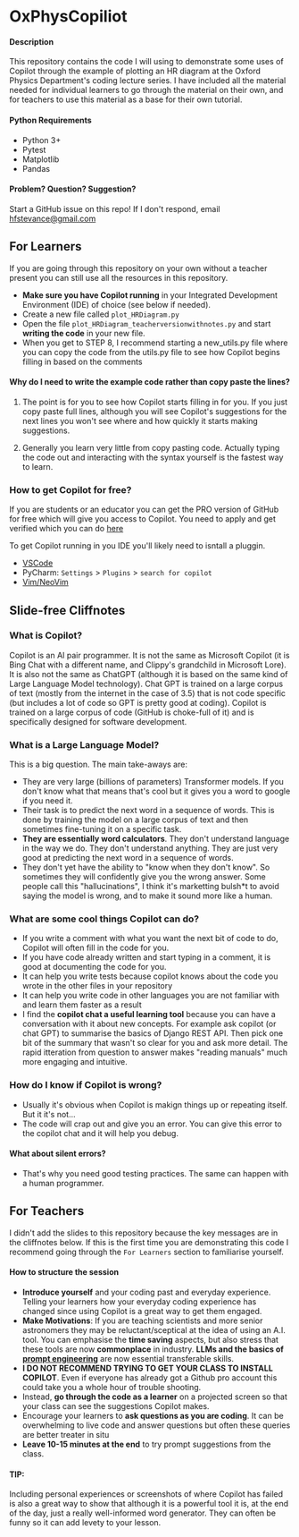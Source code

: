 # OxPhysCopiliot

#### Description
This repository contains the code I will using to demonstrate some uses of Copilot through the example of
plotting an HR diagram at the Oxford Physics Department's coding lecture series. 
I have included all the material needed for individual learners to go through the material on their own, and for teachers
to use this material as a base for their own tutorial. 

#### Python Requirements
* Python 3+
* Pytest
* Matplotlib
* Pandas

#### Problem? Question? Suggestion?
Start a GitHub issue on this repo! If I don't respond, email hfstevance@gmail.com

## For Learners
If you are going through this repository on your own without a teacher present you can still use all the resources in 
this repository. 

* **Make sure you have Copilot running** in your Integrated Development Environment (IDE) of choice (see below if needed).
* Create a new file called `plot_HRDiagram.py`
* Open the file `plot_HRDiagram_teacherversionwithnotes.py` and start **writing the code** in your new file.
* When you get to STEP 8, I recommend starting a new_utils.py file where you can copy the code from the utils.py file to see how Copilot begins filling in based on the comments 

#### Why do I need to write the example code rather than copy paste the lines?
1) The point is for you to see how Copilot starts filling in for you. If you just copy paste full lines, although you will see 
Copilot's suggestions for the next lines you won't see where and how quickly it starts making suggestions.

2) Generally you learn very little from copy pasting code. Actually typing the code out and interacting with the syntax yourself is the fastest way to learn.


### How to get Copilot for free?
If you are students or an educator you can get the PRO version of GitHub for free which will give you access to Copilot.
You need to apply and get verified which you can do [here](https://education.github.com/discount_requests/application)

To get Copilot running in you IDE you'll likely need to isntall a pluggin. 
* [VSCode](https://code.visualstudio.com/docs/copilot/getting-started)
* PyCharm: `Settings` > `Plugins` > `search for copilot`
* [Vim/NeoVim](https://github.com/github/copilot.vim)


## Slide-free Cliffnotes

### What is Copilot?
Copilot is an AI pair programmer. It is not the same as Microsoft Copilot (it is Bing Chat with a different name, and Clippy's grandchild in Microsoft Lore).
It is also not the same as ChatGPT (although it is based on the same kind of Large Language Model technology).
Chat GPT is trained on a large corpus of text (mostly from the internet in the case of 3.5) that is not code specific (but includes a lot of code so GPT is pretty good at coding).
Copilot is trained on a large corpus of code (GitHub is choke-full of it) and is specifically designed for software development. 

### What is a Large Language Model? 
This is a big question. The main take-aways are:
* They are very large (billions of parameters) Transformer models. If you don't know what that means that's cool but it gives you a word to google if you need it. 
* Their task is to predict the next word in a sequence of words. This is done by training the model on a large corpus of text and then sometimes fine-tuning it on a specific task.
* **They are essentially word calculators**. They don't understand language in the way we do. They don't understand anything. They are just very good at predicting the next word in a sequence of words.
* They don't yet have the ability to "know when they don't know". So sometimes they will confidently give you the wrong answer. Some people call this "hallucinations", I think it's marketting bulsh*t to avoid saying the model is wrong, and to make it sound more like a human.

### What are some cool things Copilot can do?
* If you write a comment with what you want the next bit of code to do, Copilot will often fill in the code for you.
* If you have code already written and start typing in a comment, it is good at documenting the code for you.
* It can help you write tests because copilot knows about the code you wrote in the other files in your repository
* It can help you write code in other languages you are not familiar with and learn them faster as a result
* I find the **copilot chat a useful learning tool** because you can have a conversation with it about new concepts. 
For example ask copilot (or chat GPT) to summarise the basics of Django REST API. Then pick one bit of the summary that wasn't 
so clear for you and ask more detail. The rapid itteration from question to answer makes "reading manuals" much more engaging and intuitive. 

### How do I know if Copilot is wrong?
* Usually it's obvious when Copilot is makign things up or repeating itself. But it it's not...
* The code will crap out and give you an error. You can give this error to the copilot chat and it will help you debug. 

#### What about silent errors?
* That's why you need good testing practices. The same can happen with a human programmer. 



## For Teachers
I didn't add the slides to this repository because the key messages are in the cliffnotes below. If this is the first time you are demonstrating this code I recommend going through the `For Learners` section to familiarise yourself. 

#### How to structure the session
* **Introduce yourself** and your coding past and everyday experience. Telling 
your learners how your everyday coding experience has changed since using Copilot is a great way to get them engaged. 
* **Make Motivations**: If you are teaching scientists and more senior astronomers they may be reluctant/sceptical at the idea of using an A.I. tool. 
You can emphasise the **time saving** aspects, but also stress that these tools are now **commonplace** in industry.
**LLMs and the basics of [prompt engineering](https://en.wikipedia.org/wiki/Prompt_engineering)** are now essential transferable skills. 
* **I DO NOT RECOMMEND TRYING TO GET YOUR CLASS TO INSTALL COPILOT**. Even if everyone has already got a Github pro account this could take you a whole hour of trouble shooting. 
* Instead, **go through the code as a learner** on a projected screen so that your class can see the suggestions Copilot makes. 
* Encourage your learners to **ask questions as you are coding**. It can be overwhelming to live code and answer questions but often these queries are better treater in situ
* **Leave 10-15 minutes at the end** to try prompt suggestions from the class.

#### TIP:
Including personal experiences or screenshots of where Copilot has failed is also a great way to show that although it is a powerful tool it is, at the end of the day,
just a really well-informed word generator. They can often be funny so it can add levety to your lesson.